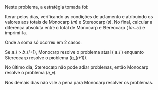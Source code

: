 Neste problema, a estratégia tomada foi:

Iterar pelos dias, verificando as condições de adiamento e atribuindo os valores aos totais de Monocarp (𝑚) e Stereocarp (𝑠). No final, calcular a diferença absoluta entre o total de Monocarp e Stereocarp ( ∣𝑚−𝑠∣) e imprimi-la.

Onde a soma só ocorreu em 2 casos:

Se 𝑎_𝑖 > 𝑏_(𝑖+1), Monocarp resolve o problema atual ( 𝑎_𝑖 ) enquanto Stereocarp resolve o problema (𝑏_(𝑖+1)).

No último dia, Stereocarp não pode adiar problemas, então Monocarp resolve o problema (𝑎_𝑛).

Nos demais dias não vale a pena para Monocarp resolver os problemas.